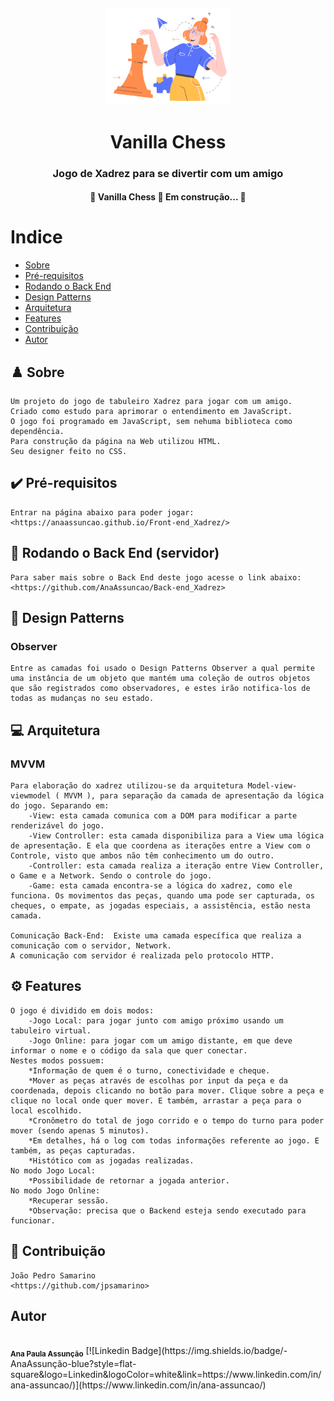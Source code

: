 <h2 align= "center" >
    <img  src="./Img/logoChess.png" width="200px">
</h2>
<h1 align= "center">Vanilla Chess </h1>
<h3 align= "center">Jogo de Xadrez para se divertir com um amigo</h3>
<h4 align="center"> 
	🚧  Vanilla Chess 🚀 Em construção...  🚧
</h4>

# Indice

- [Sobre](#-sobre)
- [Pré-requisitos](#-Pré-requisitos)
- [Rodando o Back End](#-Rodando-o-Back-End)
- [Design Patterns](#-Design-Patterns)
- [Arquitetura](#-Arquitetura)
- [Features](#-Features)
- [Contribuição](#-Contribuição)
- [Autor](#-Autor)

## ♟️ Sobre
    Um projeto do jogo de tabuleiro Xadrez para jogar com um amigo.
    Criado como estudo para aprimorar o entendimento em JavaScript.
    O jogo foi programado em JavaScript, sem nehuma biblioteca como dependência.
    Para construção da página na Web utilizou HTML.
    Seu designer feito no CSS.


## ✔️ Pré-requisitos
    Entrar na página abaixo para poder jogar:
    <https://anaassuncao.github.io/Front-end_Xadrez/>

## 🎲 Rodando o Back End (servidor)
    Para saber mais sobre o Back End deste jogo acesse o link abaixo:
    <https://github.com/AnaAssuncao/Back-end_Xadrez>

## 👀 Design Patterns 

### Observer
    Entre as camadas foi usado o Design Patterns Observer a qual permite uma instância de um objeto que mantém uma coleção de outros objetos que são registrados como observadores, e estes irão notifica-los de todas as mudanças no seu estado.

## 💻 Arquitetura 

### MVVM
    Para elaboração do xadrez utilizou-se da arquitetura Model-view-viewmodel ( MVVM ), para separação da camada de apresentação da lógica do jogo. Separando em:
        -View: esta camada comunica com a DOM para modificar a parte renderizável do jogo.
        -View Controller: esta camada disponibiliza para a View uma lógica de apresentação. E ela que coordena as iterações entre a View com o Controle, visto que ambos não têm conhecimento um do outro.
        -Controller: esta camada realiza a iteração entre View Controller, o Game e a Network. Sendo o controle do jogo.
        -Game: esta camada encontra-se a lógica do xadrez, como ele funciona. Os movimentos das peças, quando uma pode ser capturada, os cheques, o empate, as jogadas especiais, a assistência, estão nesta camada.
    
    Comunicação Back-End:  Existe uma camada específica que realiza a comunicação com o servidor, Network.
    A comunicação com servidor é realizada pelo protocolo HTTP.

## ⚙️ Features
    O jogo é dividido em dois modos:
        -Jogo Local: para jogar junto com amigo próximo usando um tabuleiro virtual.
        -Jogo Online: para jogar com um amigo distante, em que deve informar o nome e o código da sala que quer conectar. 
    Nestes modos possuem:
        *Informação de quem é o turno, conectividade e cheque.
        *Mover as peças através de escolhas por input da peça e da coordenada, depois clicando no botão para mover. Clique sobre a peça e clique no local onde quer mover. E também, arrastar a peça para o local escolhido.
        *Cronômetro do total de jogo corrido e o tempo do turno para poder mover (sendo apenas 5 minutos).
        *Em detalhes, há o log com todas informações referente ao jogo. E também, as peças capturadas.
        *Histótico com as jogadas realizadas.
    No modo Jogo Local:
        *Possibilidade de retornar a jogada anterior. 
    No modo Jogo Online:
        *Recuperar sessão.
        *Observação: precisa que o Backend esteja sendo executado para funcionar.

## 👥 Contribuição
    João Pedro Samarino 
    <https://github.com/jpsamarino>

## Autor
 <img style="border-radius: 50%;" src="https://media-exp1.licdn.com/dms/image/C4E03AQGYUal9ZyvRtA/profile-displayphoto-shrink_800_800/0/1594406991642?e=1625097600&v=beta&t=T9H1zgdKQ4H1Ecrgm0AKNCkoxkE8xKL5zCo3_1GN0QM" width="70px;" alt=""/>
 <br />
 <sub><b>Ana Paula Assunção</b></sub>
  [![Linkedin Badge](https://img.shields.io/badge/-AnaAssunção-blue?style=flat-square&logo=Linkedin&logoColor=white&link=https://www.linkedin.com/in/ana-assuncao/)](https://www.linkedin.com/in/ana-assuncao/) 